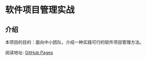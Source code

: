 # 软件项目管理实战

## 介绍

本项目的目的：面向中小团队，介绍一种实践可行的软件项目管理方法。

阅读地址: [GitHub Pages](https://snyang.github.io/book-project-management)
